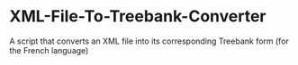 # XML-File-To-Treebank-Converter
A script that converts an XML file into its corresponding Treebank form (for the French language)
